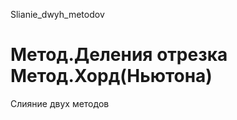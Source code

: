 Slianie_dwyh_metodov

Метод.Деления отрезка
Метод.Хорд(Ньютона)
====================

Слияние двух методов

